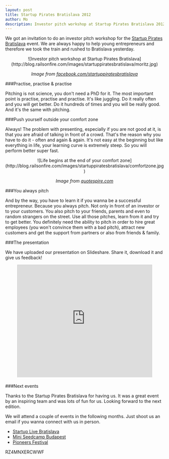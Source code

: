 ```yaml
---
layout: post
title: Startup Pirates Bratislava 2012
author: Mo
description: Investor pitch workshop at Startup Pirates Bratislava 2012
---
```


We got an invitation to do an investor pitch workshop for the 
<a href="http://bratislava.startuppirates.org" target="_blank">Startup Pirates Bratislava</a> event. We are always 
happy to help young entrepreneurs and therefore we took the train and rushed to Bratislava 
yesterday.

<center>![Investor pitch workshop at Startup Pirates Bratislava](http://blog.railsonfire.com/images/startuppiratesbratislava/moritz.jpg)

<i>Image from <a href="http://facebook.com/startuppiratesbratislava" target="_blank">facebook.com/startuppiratesbratislava</a></i></center>

###Practise, practise & practise

Pitching is not science, you don't need a PhD for it. The most important point is practise, practise and practise. 
It's like juggling. Do it really often and you will get better. Do it hundreds of times and you will be really good. 
And it's the same with pitching.

###Push yourself outside your comfort zone

Always! The problem with presenting, especially if you are not good at it, is that you are afraid of talking 
in front of a crowd. That's the reason why you have to do it - often and again & again. It's not easy at the 
beginning but like everything in life, your learning curve is extremely steep. So you will perform better super fast.

<center>![Life begins at the end of your comfort zone](http://blog.railsonfire.com/images/startuppiratesbratislava/comfortzone.jpg)

<i>Image from <a href="http://quotespire.com" target="_blank">quotespire.com</a></i></center>

###You always pitch

And by the way, you have to learn it if you wanna be a successful entrepreneur. Because you always pitch. Not only in front of an investor or 
to your customers. You also pitch to your friends, parents and even to random strangers on the street. Use all those pitches, learn from it 
and try to get better. You definitely need the ability to pitch in order to hire great employees (you won't convince them with a bad pitch), 
attract new customers and get the support from partners or also from friends & family.

###The presentation

We have uploaded our presentation on Slideshare. Share it, download it and give us feedback!

<center><iframe src="http://www.slideshare.net/slideshow/embed_code/13981031" width="427" height="356" frameborder="0" marginwidth="0" marginheight="0" scrolling="no" style="border:1px solid #CCC;border-width:1px 1px 0;margin-bottom:5px" allowfullscreen> </iframe></center>

###Next events

Thanks to the Startup Pirates Bratislava for having us. It was a great event by an inspiring team and was lots of fun for us. Looking forward 
to the next edition.
 
We will attend a couple of events in the following months. Just shoot us an email if you wanna connect with us in person.

* <a href="http://www.startuplive.in/bratislava" target="_blank">Startup Live Bratislava</a>
* <a href="http://www.seedcamp.com/events/seedcamp-budapest-3rd-week-october-apply-now" target="_blank">Mini Seedcamp Budapest</a>
* <a href="http://www.pioneersfestival.com" target="_blank">Pioneers Festival</a>

RZ4MNXERCWWF